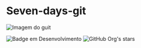 # Seven-days-git
![Imagem do guit](https://user-images.githubusercontent.com/86934400/228834102-dd796e19-cd84-49e1-8091-6647d9d5c4b5.png)

![Badge em Desenvolvimento](http://img.shields.io/static/v1?label=STATUS&message=EM%20DESENVOLVIMENTO&color=GREEN&style=for-the-badge)
![GitHub Org's stars](https://img.shields.io/github/stars/camilafernanda?style=social)
